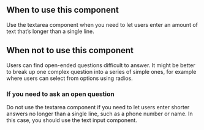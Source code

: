 <h2>When to use this component</h2>

Use the textarea component when you need to let users enter an amount of text that’s longer than a single line.

<h2>When not to use this component</h2>

Users can find open-ended questions difficult to answer. It might be better to break up one complex question into a series of simple ones, for example where users can select from options using radios.

<h3>If you need to ask an open question</h3>

Do not use the textarea component if you need to let users enter shorter answers no longer than a single line, such as a phone number or name. In this case, you should use the text input component.